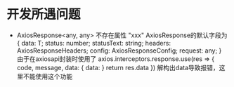 # 开发所遇问题
- AxiosResponse<any, any> 不存在属性 "xxx"
   AxiosResponse的默认字段为
   {
      data: T;
      status: number;
      statusText: string;
      headers: AxiosResponseHeaders;
      config: AxiosResponseConfig<D>;
      request: any;
   }
   由于在axiosapi封装时使用了
   axios.interceptors.response.use(res => {
      code,
      message,
      data: {
         data:
      }
      return res.data
   })
   解构出data导致报错，这里不能使用这个功能